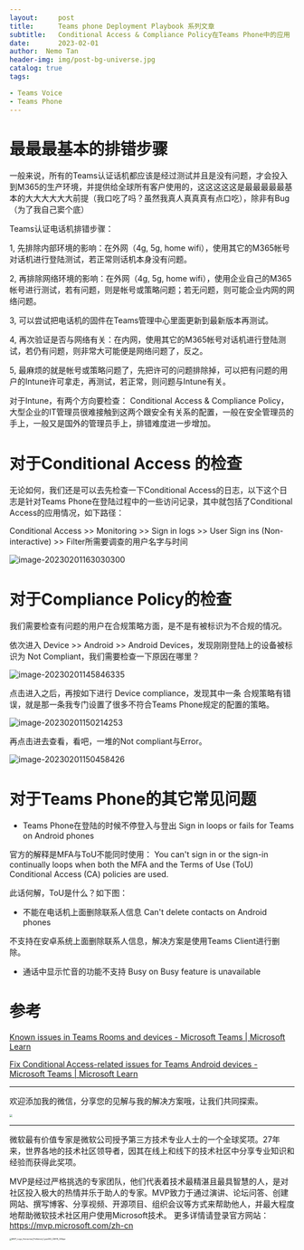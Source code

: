 ```yaml
---
layout:     post
title:      Teams phone Deployment Playbook 系列文章
subtitle:   Conditional Access & Compliance Policy在Teams Phone中的应用 - 2 - 常见问题
date:       2023-02-01
author:  Nemo Tan
header-img: img/post-bg-universe.jpg
catalog: true
tags:

- Teams Voice 
- Teams Phone 
---
```


# 最最最基本的排错步骤

一般来说，所有的Teams认证话机都应该是经过测试并且是没有问题，才会投入到M365的生产环境，并提供给全球所有客户使用的，这这这这这是最最最最最基本的大大大大大大前提（我口吃了吗？虽然我真人真真真有点口吃），除非有Bug（为了我自己窦个底）

Teams认证电话机排错步骤：

1, 先排除内部环境的影响：在外网（4g, 5g, home wifi），使用其它的M365帐号对话机进行登陆测试，若正常则话机本身没有问题。

2, 再排除网络环境的影响：在外网（4g, 5g, home wifi），使用企业自己的M365帐号进行测试，若有问题，则是帐号或策略问题；若无问题，则可能企业内网的网络问题。

3, 可以尝试把电话机的固件在Teams管理中心里面更新到最新版本再测试。

4, 再次验证是否与网络有关：在内网，使用其它的M365帐号对话机进行登陆测试，若仍有问题，则非常大可能便是网络问题了，反之。

5, 最麻烦的就是帐号或策略问题了，先把许可的问题排除掉，可以把有问题的用户的Intune许可拿走，再测试，若正常，则问题与Intune有关。

对于Intune，有两个方向要检查： Conditional Access & Compliance Policy，大型企业的IT管理员很难接触到这两个跟安全有关系的配置，一般在安全管理员的手上，一般又是国外的管理员手上，排错难度进一步增加。

# 对于Conditional Access 的检查

无论如何，我们还是可以去先检查一下Conditional Access的日志，以下这个日志是针对Teams Phone在登陆过程中的一些访问记录，其中就包括了Conditional Access的应用情况，如下路径：

Conditional Access >> Monitoring >> Sign in logs >> User Sign ins (Non-interactive) >> Filter所需要调查的用户名字与时间

![image-20230201163030300](D:\Nemo-xps的文件\tangx007\img\image-20230201163030300.png)

# 对于Compliance Policy的检查

我们需要检查有问题的用户在合规策略方面，是不是有被标识为不合规的情况。

依次进入 Device >> Android >> Android Devices，发现刚刚登陆上的设备被标识为 Not Compliant，我们需要检查一下原因在哪里？

![image-20230201145846335](D:\Nemo-xps的文件\tangx007\img\image-20230201145846335.png)

点击进入之后，再按如下进行 Device compliance，发现其中一条 合规策略有错误，就是那一条我专门设置了很多不符合Teams Phone规定的配置的策略。

![image-20230201150214253](D:\Nemo-xps的文件\tangx007\img\image-20230201150214253.png)

再点击进去查看，看吧，一堆的Not compliant与Error。

![image-20230201150458426](D:\Nemo-xps的文件\tangx007\img\image-20230201150458426.png)

# 对于Teams Phone的其它常见问题

- Teams Phone在登陆的时候不停登入与登出 Sign in loops or fails for Teams on Android phones

官方的解释是MFA与ToU不能同时使用： You can't sign in or the sign-in continually loops when both the MFA and the Terms of Use (ToU) Conditional Access (CA) policies are used.

此话何解，ToU是什么？如下图：

- 不能在电话机上面删除联系人信息 Can't delete contacts on Android phones

不支持在安卓系统上面删除联系人信息，解决方案是使用Teams Client进行删除。

- 通话中显示忙音的功能不支持 Busy on Busy feature is unavailable

# 参考

[Known issues in Teams Rooms and devices - Microsoft Teams | Microsoft Learn](https://learn.microsoft.com/en-us/microsoftteams/troubleshoot/teams-rooms-and-devices/rooms-known-issues#issues-with-teams-phones)

[Fix Conditional Access-related issues for Teams Android devices - Microsoft Teams | Microsoft Learn](https://learn.microsoft.com/en-us/microsoftteams/troubleshoot/teams-rooms-and-devices/teams-android-devices-conditional-access-issues?source=recommendations)

------

欢迎添加我的微信，分享您的见解与我的解决方案哦，让我们共同探索。

<img src="https://cdn.jsdelivr.net/gh/tangx007/tangx007.github.io/img/nemo-qrcode.jpg" style="zoom: 33%;" />

------

微软最有价值专家是微软公司授予第三方技术专业人士的一个全球奖项。27年来，世界各地的技术社区领导者，因其在线上和线下的技术社区中分享专业知识和经验而获得此奖项。

MVP是经过严格挑选的专家团队，他们代表着技术最精湛且最具智慧的人，是对社区投入极大的热情并乐于助人的专家。MVP致力于通过演讲、论坛问答、创建网站、撰写博客、分享视频、开源项目、组织会议等方式来帮助他人，并最大程度地帮助微软技术社区用户使用Microsoft技术。
更多详情请登录官方网站：https://mvp.microsoft.com/zh-cn

<img src="https://cdn.jsdelivr.net/gh/kristofftan/kristofftan.github.io/img/MVP_Logo_Horizontal_Preferred_Cyan300_CMYK_300ppi.png" alt="MVP_Logo_Horizontal_Preferred_Cyan300_CMYK_300ppi" style="zoom: 25%;" />

